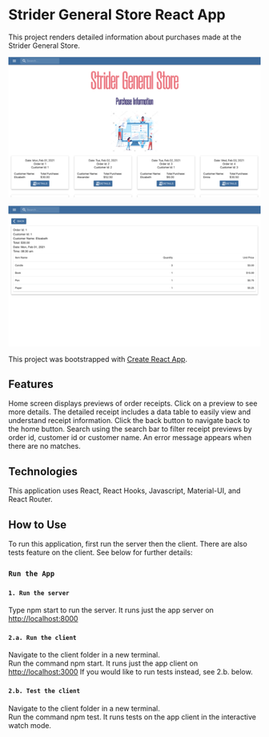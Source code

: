 # Strider General Store React App

This project renders detailed information about purchases made at the Strider General Store.

![Screenshot of home screen](/client/src/assets/images/strider-home-screen.png)

![Screenshot of receipt screen](/client/src/assets/images/strider-receipt-screen.png)

This project was bootstrapped with [Create React App](https://github.com/facebook/create-react-app).

## Features

Home screen displays previews of order receipts.
Click on a preview to see more details. The detailed receipt includes a data table to easily view and understand receipt information.
Click the back button to navigate back to the home button.
Search using the search bar to filter receipt previews by order id, customer id or customer name. An error message appears when there are no matches.

## Technologies

This application uses React, React Hooks, Javascript, Material-UI, and React Router.

## How to Use

To run this application, first run the server then the client. There are also tests feature on the client. See below for further details:

### `Run the App`

#### `1. Run the server`

Type npm start to run the server.
It runs just the app server on [http://localhost:8000](http://localhost:8000)

#### `2.a. Run the client`

Navigate to the client folder in a new terminal.  
Run the command npm start.
It runs just the app client on [http://localhost:3000](http://localhost:3000)
If you would like to run tests instead, see 2.b. below.

#### `2.b. Test the client`

Navigate to the client folder in a new terminal.  
Run the command npm test.
It runs tests on the app client in the interactive watch mode.

